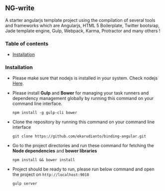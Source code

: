 ## NG-write

A starter angularjs template project using the compilation of several tools and frameworks which are Angularjs, HTML 5 Boilerplate, Twitter bootsrap, Jade template engine, Gulp, Webpack, Karma, Protractor and many others !

### Table of contents
    
* [Installation](#installation)

### Installation

- Please make sure that nodejs is installed in your system. Check nodejs [Here](https://nodejs.org/en/).
- Please install **Gulp** and **Bower** for managing your task runners and dependency management globally by running this command on your command line interface.

  ```
  npm install -g gulp-cli bower
  ```
- Clone the repository by running this command on your command line interface  
  
  ```
  git clone https://github.com/ekarudianto/binding-angular.git
  ```  
- Go to the project directories and run these command for fetching the **Node dependencies** and **bower libraries**
 
  ```
  npm install && bower install
  ```
- Project should be ready to run, please run below command and open the project on ```http://localhost:9010```

  ```
  gulp server
  ```  



